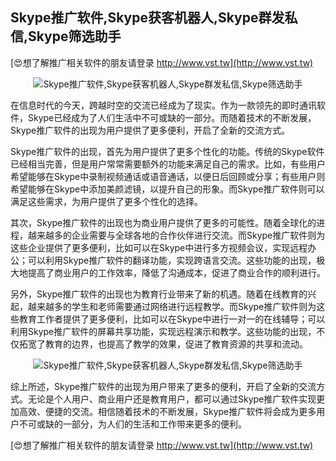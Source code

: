 ## **Skype推广软件,Skype获客机器人,Skype群发私信,Skype筛选助手**

[😍想了解推广相关软件的朋友请登录 http://www.vst.tw](http://www.vst.tw)

 <center><img src="https://vst.tw/MP4/tuiguang/png/5.png" alt="Skype推广软件,Skype获客机器人,Skype群发私信,Skype筛选助手"></center>

在信息时代的今天，跨越时空的交流已经成为了现实。作为一款领先的即时通讯软件，Skype已经成为了人们生活中不可或缺的一部分。而随着技术的不断发展，Skype推广软件的出现为用户提供了更多便利，开启了全新的交流方式。

Skype推广软件的出现，首先为用户提供了更多个性化的功能。传统的Skype软件已经相当完善，但是用户常常需要额外的功能来满足自己的需求。比如，有些用户希望能够在Skype中录制视频通话或语音通话，以便日后回顾或分享；有些用户则希望能够在Skype中添加美颜滤镜，以提升自己的形象。而Skype推广软件则可以满足这些需求，为用户提供了更多个性化的选择。

其次，Skype推广软件的出现也为商业用户提供了更多的可能性。随着全球化的进程，越来越多的企业需要与全球各地的合作伙伴进行交流。而Skype推广软件则为这些企业提供了更多便利，比如可以在Skype中进行多方视频会议，实现远程办公；可以利用Skype推广软件的翻译功能，实现跨语言交流。这些功能的出现，极大地提高了商业用户的工作效率，降低了沟通成本，促进了商业合作的顺利进行。

另外，Skype推广软件的出现也为教育行业带来了新的机遇。随着在线教育的兴起，越来越多的学生和老师需要通过网络进行远程教学。而Skype推广软件则为这些教育工作者提供了更多便利，比如可以在Skype中进行一对一的在线辅导；可以利用Skype推广软件的屏幕共享功能，实现远程演示和教学。这些功能的出现，不仅拓宽了教育的边界，也提高了教学的效果，促进了教育资源的共享和流动。

 <center><img src="https://vst.tw/MP4/tuiguang/png/1.png" alt="Skype推广软件,Skype获客机器人,Skype群发私信,Skype筛选助手"></center>

综上所述，Skype推广软件的出现为用户带来了更多的便利，开启了全新的交流方式。无论是个人用户、商业用户还是教育用户，都可以通过Skype推广软件实现更加高效、便捷的交流。相信随着技术的不断发展，Skype推广软件将会成为更多用户不可或缺的一部分，为人们的生活和工作带来更多的便利。

[😍想了解推广相关软件的朋友请登录 http://www.vst.tw](http://www.vst.tw)



